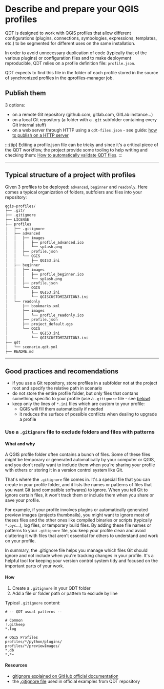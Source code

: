 # Describe and prepare your QGIS profiles

QDT is designed to work with QGIS profiles that allow different configurations (plugins, connections, symbologies, expressions, templates, etc.) to be segmented for different uses on the same installation.

In order to avoid unnecessary duplication of code (typically that of the various plugins) or configuration files and to make deployment reproducible, QDT relies on a profile definition file: `profile.json`.

QDT expects to find this file in the folder of each profile stored in the source of synchronized profiles in the qprofiles-manager job.

## Publish them

3 options:

- on a remote Git repository (github.com, gitlab.com, GitLab instance...)
- on a local Git repository (a folder with a `.git` subfolder containing every Git internal stuff)
- on a web server through HTTP using a `qdt-files.json` - see guide: [how to publish on a HTTP server](../guides/howto_publish_http.md)

:::{tip}
Editing a profile.json file can be tricky and since it's a critical piece of the QDT workflow, the project provide some tooling to help writing and checking them: [How to automatically validate QDT files](../guides/howto_validate_profiles_scenarios.md).
:::

----

## Typical structure of a project with profiles

Given 3 profiles to be deployed: `advanced`, `beginner` and `readonly`. Here comes a typical organization of folders, subfolers and files into your repository:

```sh
qgis-profiles/
├── .git/
├── .gitignore
├── LICENSE
├── profiles
│   ├── .gitignore
│   ├── advanced
│   │   ├── images
│   │   │   ├── profile_advanced.ico
│   │   │   └── splash.png
│   │   ├── profile.json
│   │   └── QGIS
│   │       ├── QGIS3.ini
│   ├── beginner
│   │   ├── images
│   │   │   ├── profile_beginner.ico
│   │   │   └── splash.png
│   │   ├── profile.json
│   │   └── QGIS
│   │       ├── QGIS3.ini
│   │       └── QGISCUSTOMIZATION3.ini
│   └── readonly
│       ├── bookmarks.xml
│       ├── images
│       │   └── profile_readonly.ico
│       ├── profile.json
│       ├── project_default.qgs
│       └── QGIS
│           └── QGIS3.ini
│           └── QGISCUSTOMIZATION3.ini
├── qdt
│   └── scenario.qdt.yml
├── README.md
```

----

## Good practices and recomendations

- if you use a Git repository, store profiles in a subfolder not at the project root and specify the relative path in scenario
- do not store the entire profile folder, but only files that contans something specific to your profile (use a `.gitignore` file - see [below](#use-a-gitignore-file-to-exclude-folders-and-files-with-patterns))
- keep only the lines of `*.ini` files which are custom to your profile:
    - QGIS will fill them automatically if needed
    - it reduces the surface of possible conflicts when dealing to upgrade a profile

### Use a `.gitignore` file to exclude folders and files with patterns

#### What and why

A QGIS profile folder often contains a bunch of files. Some of these files might be temporary or generated automatically by your computer or QGIS, and you don't really want to include them when you're sharing your profile with others or storing it in a version control system like Git.

That's where the `.gitignore` file comes in. It's a special file that you can create in your profile folder, and it lists the names or patterns of files that you want Git (and compatible softwares) to ignore. When you tell Git to ignore certain files, it won't track them or include them when you share or save your profile.

For example, if your profile involves plugins or automatically generated preview images (projects thumbnails), you might want to ignore most of theses files and the other ones like compiled binaries or scripts (typically `*.pyc`...), log files, or temporary build files. By adding these file names or patterns to your `.gitignore` file, you keep your profile clean and avoid cluttering it with files that aren't essential for others to understand and work on your profile.

In summary, the .gitignore file helps you manage which files Git should ignore and not include when you're tracking changes in your profile. It's a helpful tool for keeping your version control system tidy and focused on the important parts of your work.

#### How

1. Create a `.gitignore` in your QDT folder
1. Add a file or folder path or pattern to exclude by line

Typical `.gitignore` content:

```gitignore
# -- QDT usual patterns --

# Common
!.gitkeep
*.log

# QGIS Profiles
profiles/*/python/plugins/
profiles/*/previewImages/
*.db
*.*~
```

#### Resources

- [gitignore explained on GitHub official documentation](https://docs.github.com/get-started/getting-started-with-git/ignoring-files)
- the [.gitignore file](https://github.com/qgis-deployment/qgis-deployment-toolbelt-cli/blob/main/examples/.gitignore) used in official examples from QDT repository

